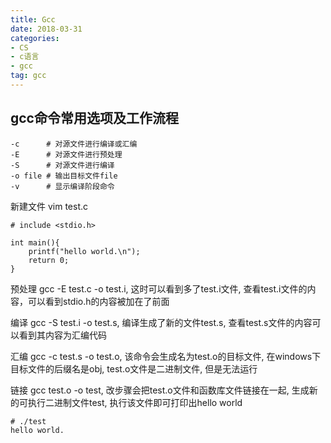 ```yaml
---
title: Gcc
date: 2018-03-31
categories: 
- CS
- c语言
- gcc
tag: gcc
---
```


## gcc命令常用选项及工作流程
```
-c      # 对源文件进行编译或汇编
-E      # 对源文件进行预处理
-S      # 对源文件进行编译
-o file # 输出目标文件file
-v      # 显示编译阶段命令
```

新建文件 vim test.c   
``` 
# include <stdio.h>

int main(){
    printf("hello world.\n");
    return 0;
}
```
<!--more-->

预处理 gcc -E test.c -o test.i, 这时可以看到多了test.i文件, 查看test.i文件的内容，可以看到stdio.h的内容被加在了前面

编译 gcc -S test.i -o test.s, 编译生成了新的文件test.s, 查看test.s文件的内容可以看到其内容为汇编代码

汇编 gcc -c test.s -o test.o, 该命令会生成名为test.o的目标文件, 在windows下目标文件的后缀名是obj, test.o文件是二进制文件, 但是无法运行

链接 gcc test.o -o test, 改步骤会把test.o文件和函数库文件链接在一起, 生成新的可执行二进制文件test, 执行该文件即可打印出hello world

```
# ./test
hello world.
```



